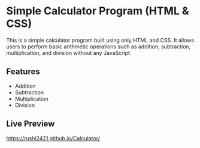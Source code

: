# Simple Calculator Program (HTML & CSS)

This is a simple calculator program built using only HTML and CSS. It allows users to perform basic arithmetic operations such as addition, subtraction, multiplication, and division without any JavaScript.

## Features

- Addition
- Subtraction
- Multiplication
- Division

## Live Preview
https://rushi2421.github.io/Calculator/
